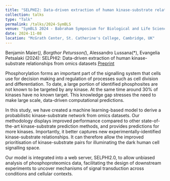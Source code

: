```yaml
---
title: "SELPHI2: Data-driven extraction of human kinase-substrate relationships from omics datasets (SymBLS2024)"
collection: talks
type: "Talk"
permalink: /talks/2024-SymBLS
venue: "SymBLS 2024 - Babraham Symposium for Biological and Life Sciences"
date: 2024-11-08
location: "McGrath Center, St. Catherine's College, Cambridge, UK"
---
```


Benjamin Maier(*), Borgthor Petursson(*), Alessandro Lussana(*), Evangelia Petsalaki (2024): SELPHI2: Data-driven extraction of human kinase-substrate relationships from omics datasets
[Preprint](https://www.biorxiv.org/content/10.1101/2022.01.15.476449)

Phosphorylation forms an important part of the signalling system that cells use for decision making and regulation of processes such as cell division and differentiation. To date, a large portion of identified phosphosites are not known to be targeted by any kinase. At the same time around 30% of kinases have no known target. This knowledge gap stresses the need to make large scale, data-driven computational predictions.

In this study, we have created a machine learning-based model to derive a probabilistic kinase-substrate network from omics datasets. Our methodology displays improved performance compared to other state-of-the-art kinase-substrate prediction methods, and provides predictions for more kinases. Importantly, it better captures new experimentally-identified kinase-substrate relationships. It can therefore allow the improved prioritisation of kinase-substrate pairs for illuminating the dark human cell signalling space.

Our model is integrated into a web server, SELPHI2.0, to allow unbiased analysis of phosphoproteomics data, facilitating the design of downstream experiments to uncover mechanisms of signal transduction across conditions and cellular contexts.
